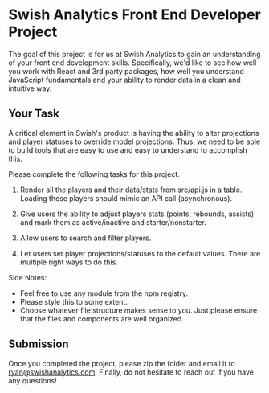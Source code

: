 # Swish Analytics Front End Developer Project

The goal of this project is for us at Swish Analytics to gain an understanding of your
front end development skills. Specifically, we'd like to see how well you work with React and 3rd party packages, how well you understand JavaScript fundamentals
and your ability to render data in a clean and intuitive way.

## Your Task

A critical element in Swish's product is having the ability to alter projections and
player statuses to override model projections. Thus, we need to be able to build tools that
are easy to use and easy to understand to accomplish this.

Please complete the following tasks for this project.

1. Render all the players and their data/stats from src/api.js in a table. Loading these players should mimic an API call (asynchronous).

2. Give users the ability to adjust players stats (points, rebounds, assists) and mark them as active/inactive and starter/nonstarter.

3. Allow users to search and filter players.

4. Let users set player projections/statuses to the default values. There are multiple right
   ways to do this.

Side Notes:

- Feel free to use any module from the npm registry.
- Please style this to some extent.
- Choose whatever file structure makes sense to you. Just please ensure that
  the files and components are well organized.

## Submission

Once you completed the project, please zip the folder and email it to ryan@swishanalytics.com.
Finally, do not hesitate to reach out if you have any questions!
